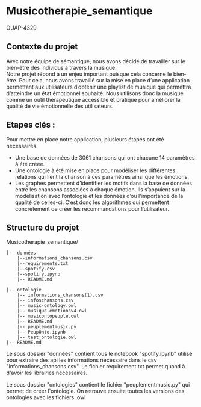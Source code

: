 # Musicotherapie_semantique
OUAP-4329

## Contexte du projet  

Avec notre équipe de sémantique, nous avons décidé de travailler sur le bien-être des individus à travers la musique.  
Notre projet répond à un enjeu important puisque cela concerne le bien-être. Pour cela, nous avons travaillé sur la mise en place d’une application permettant aux utilisateurs d’obtenir une playlist de musique qui permettra d’atteindre un état émotionnel souhaité. Nous utilisons donc la musique comme un outil thérapeutique accessible et pratique pour améliorer la qualité de vie émotionnelle des utilisateurs.

## Etapes clés :
Pour mettre en place notre application, plusieurs étapes ont été nécessaires. 
- Une base de données de 3061 chansons qui ont chacune 14 paramètres à été créée. 
- Une ontologie à été mise en place pour modéliser les différentes relations qui lient la chanson à ces paramètres ainsi que les émotions. 
- Les graphes permettent d’identifier les motifs dans la base de données entre les chansons associées à chaque émotion. Ils s’appuient sur la modélisation avec l’ontologie et les données d’ou l'importance de la qualité de celles-ci. C’est donc les algorithmes qui permettent concrètement de créer les recommandations pour l’utilisateur. 

## Structure du projet 

Musicotherapie_semantique/ 

    |-- données
        |--informations_chansons.csv
        |--requirements.txt
        |--spotify.csv
        |--spotify.ipynb
        |-- README.md

    |-- ontologie
        |-- informations_chansons(1).csv
        |-- infoschansons.csv
        |-- music-ontology.owl
        |-- musique-emotionsv4.owl     
        |-- musicontopeuple.owl
        |-- README.md
        |-- peuplementmusic.py
        |-- PeupOnto.ipynb
        |-- test_ontologie.owl
    |-- README.md

Le sous dossier "données" contient tous le notebook "spotify.ipynb" utilisé pour extraire des api les informations nécessaire dans le csv "informations_chansons.csv". Le fichier requirement.txt permet quand à d'avoir les librairies nécessaires.  

Le sous dossier "ontologies" contient le fichier "peuplementmusic.py" qui permet de créer l'ontologie. On retrouve ensuite toutes les versions des ontologies avec les fichiers .owl
